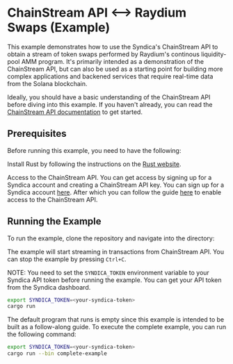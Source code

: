 # ChainStream API <--> Raydium Swaps (Example)

This example demonstrates how to use the Syndica's ChainStream API to obtain a stream of token swaps performed by Raydium's continous liquidity-pool AMM program. It's primarily intended as a demonstration of the ChainStream API, but can also be used as a starting point for building more complex applications and backened services that require real-time data from the Solana blockchain.

Ideally, you should have a basic understanding of the ChainStream API before diving into this example. If you haven't already, you can read the [ChainStream API documentation](https://docs.syndica.io/platform/chainstream-api) to get started.

## Prerequisites

Before running this example, you need to have the following:

Install Rust by following the instructions on the [Rust website](https://www.rust-lang.org/tools/install).

Access to the ChainStream API. You can get access by signing up for a Syndica account and creating a ChainStream API key. You can sign up for a Syndica account [here](https://app.syndica.io/signup). After which you can follow the guide [here](https://docs.syndica.io/platform/chainstream-api) to enable access to the ChainStream API.

## Running the Example

To run the example, clone the repository and navigate into the directory:

The example will start streaming in transactions from ChainStream API. You can stop the example by pressing `Ctrl+C`.

NOTE: You need to set the `SYNDICA_TOKEN` environment variable to your Syndica API token before running the example. You can get your API token from the Syndica dashboard.

```bash
export SYNDICA_TOKEN=<your-syndica-token>
cargo run
```

The default program that runs is empty since this example is intended to be built as a follow-along guide. To execute the complete example, you can run the following command:

```bash
export SYNDICA_TOKEN=<your-syndica-token>
cargo run --bin complete-example
```